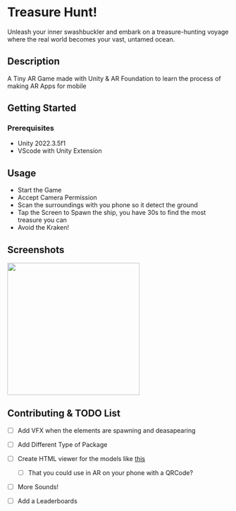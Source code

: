 
# Treasure Hunt!

Unleash your inner swashbuckler and embark on a treasure-hunting voyage where the real world becomes your vast, untamed ocean.

## Description

A Tiny AR Game made with Unity & AR Foundation to learn the process of making AR Apps for mobile


## Getting Started


### Prerequisites

 - Unity 2022.3.5f1
 - VScode with Unity Extension

## Usage

  - Start the Game
  - Accept Camera Permission
  - Scan the surroundings with you phone so it detect the ground 
  - Tap the Screen to Spawn the ship, you have 30s to find the most treasure you can
  - Avoid the Kraken! 

## Screenshots

<img src="https://github.com/jbrialon/ar-unity-project/blob/main/Assets/UI/ressources/splash_bg.png?raw=true" width="300"/>  

## Contributing & TODO List

 - [ ] Add VFX when the elements are spawning and deasapearing
 - [ ] Add Different Type of Package
 - [ ] Create HTML viewer for the models like  [this](https://release-the-kraken.netlify.app/) 
    - [ ] That you could use in AR on your phone with a QRCode?
 - [ ] More Sounds! 
 - [ ] Add a Leaderboards

  
